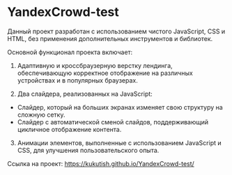 # YandexCrowd-test

Данный проект разработан с использованием чистого JavaScript, CSS и HTML, без применения дополнительных инструментов и библиотек.

Основной функционал проекта включает:

1. Адаптивную и кроссбраузерную верстку лендинга, обеспечивающую корректное отображение на различных устройствах и в популярных браузерах.

2. Два слайдера, реализованных на JavaScript:
- Слайдер, который на больших экранах изменяет свою структуру на сложную сетку.
- Слайдер с автоматической сменой слайдов, поддерживающий цикличное отображение контента.

3. Анимации элементов, выполненные с использованием JavaScript и CSS, для улучшения пользовательского опыта.

Ссылка на проект: https://kukutish.github.io/YandexCrowd-test/
